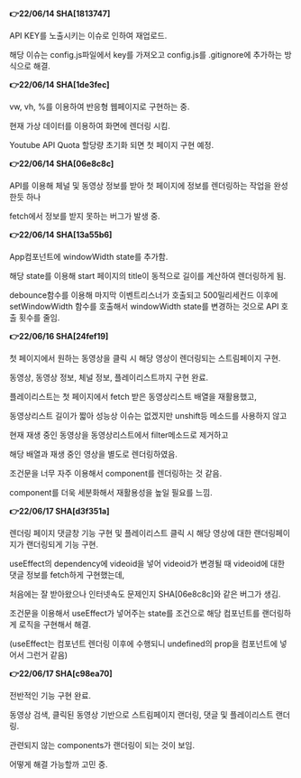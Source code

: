 <strong>👉22/06/14 SHA[1813747]</strong>

API KEY를 노출시키는 이슈로 인하여 재업로드.

해당 이슈는 config.js파일에서 key를 가져오고 config.js를 .gitignore에 추가하는 방식으로 해결.

<strong>👉22/06/14 SHA[1de3fec]</strong>

vw, vh, %를 이용하여 반응형 웹페이지로 구현하는 중.

현재 가상 데이터를 이용하여 화면에 렌더링 시킴.

Youtube API Quota 할당량 초기화 되면 첫 페이지 구현 예정.

<strong>👉22/06/14 SHA[06e8c8c]</strong>

API를 이용해 체널 및 동영상 정보를 받아 첫 페이지에 정보를 렌더링하는 작업을 완성한듯 하나

fetch에서 정보를 받지 못하는 버그가 발생 중.

<strong>👉22/06/14 SHA[13a55b6]</strong>

App컴포넌트에 windowWidth state를 추가함.

해당 state를 이용해 start 페이지의 title이 동적으로 길이를 계산하여 렌더링하게 됨.

debounce함수를 이용해 마지막 이벤트리스너가 호출되고 500밀리세컨드 이후에 setWindowWidth 함수를 호출해서 windowWidth state를 변경하는 것으로 API 호출 횟수를 줄임.

<strong>👉22/06/16 SHA[24fef19]</strong>

첫 페이지에서 원하는 동영상을 클릭 시 해당 영상이 렌더링되는 스트림페이지 구현.

동영상, 동영상 정보, 체널 정보, 플레이리스트까지 구현 완료.

플레이리스트는 첫 페이지에서 fetch 받은 동영상리스트 배열을 재활용했고,

동영상리스트 길이가 짧아 성능상 이슈는 없겠지만 unshift등 메소드를 사용하지 않고

현재 재생 중인 동영상을 동영상리스트에서 filter메소드로 제거하고

해당 배열과 재생 중인 영상을 별도로 렌더링하였음.

조건문을 너무 자주 이용해서 component를 렌더링하는 것 같음.

component를 더욱 세분화해서 재활용성을 높일 필요를 느낌.

<strong>👉22/06/17 SHA[d3f351a]</strong>

렌더링 페이지 댓글창 기능 구현 및 플레이리스트 클릭 시 해당 영상에 대한 랜더링페이지가 랜더링되게 기능 구현.

useEffect의 dependency에 videoid을 넣어 videoid가 변경될 때 videoid에 대한 댓글 정보를 fetch하게 구현했는데,

처음에는 잘 받아왔으나 인터넷속도 문제인지 SHA[06e8c8c]와 같은 버그가 생김.

조건문을 이용해서 useEffect가 넣어주는 state를 조건으로 해당 컴포넌트를 랜더링하게 로직을 구현해서 해결.

(useEffect는 컴포넌트 렌더링 이후에 수행되니 undefined의 prop을 컴포넌트에 넣어서 그런거 같음)

<strong>👉22/06/17 SHA[c98ea70]</strong>

전반적인 기능 구현 완료.

동영상 검색, 클릭된 동영상 기반으로 스트림페이지 랜더링, 댓글 및 플레이리스트 랜더링.

관련되지 않는 components가 랜더링이 되는 것이 보임.

어떻게 해결 가능할까 고민 중.
